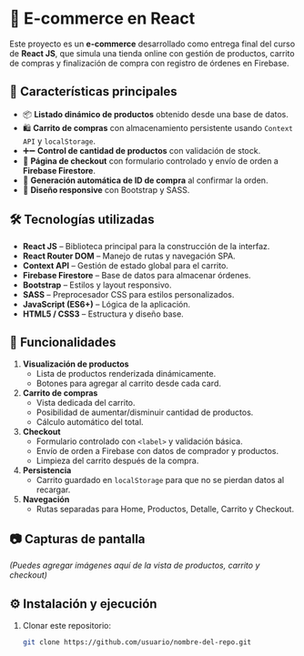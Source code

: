 # 🛒 E-commerce en React

Este proyecto es un **e-commerce** desarrollado como entrega final del curso de **React JS**, que simula una tienda online con gestión de productos, carrito de compras y finalización de compra con registro de órdenes en Firebase.

## 📌 Características principales
- 📦 **Listado dinámico de productos** obtenido desde una base de datos.
- 🛍 **Carrito de compras** con almacenamiento persistente usando `Context API` y `localStorage`.
- ➕➖ **Control de cantidad de productos** con validación de stock.
- 🧾 **Página de checkout** con formulario controlado y envío de orden a **Firebase Firestore**.
- 🔑 **Generación automática de ID de compra** al confirmar la orden.
- 🎨 **Diseño responsive** con Bootstrap y SASS.

## 🛠 Tecnologías utilizadas
- **React JS** – Biblioteca principal para la construcción de la interfaz.
- **React Router DOM** – Manejo de rutas y navegación SPA.
- **Context API** – Gestión de estado global para el carrito.
- **Firebase Firestore** – Base de datos para almacenar órdenes.
- **Bootstrap** – Estilos y layout responsivo.
- **SASS** – Preprocesador CSS para estilos personalizados.
- **JavaScript (ES6+)** – Lógica de la aplicación.
- **HTML5 / CSS3** – Estructura y diseño base.

## 🚀 Funcionalidades
1. **Visualización de productos**
   - Lista de productos renderizada dinámicamente.
   - Botones para agregar al carrito desde cada card.
2. **Carrito de compras**
   - Vista dedicada del carrito.
   - Posibilidad de aumentar/disminuir cantidad de productos.
   - Cálculo automático del total.
3. **Checkout**
   - Formulario controlado con `<label>` y validación básica.
   - Envío de orden a Firebase con datos de comprador y productos.
   - Limpieza del carrito después de la compra.
4. **Persistencia**
   - Carrito guardado en `localStorage` para que no se pierdan datos al recargar.
5. **Navegación**
   - Rutas separadas para Home, Productos, Detalle, Carrito y Checkout.

## 📷 Capturas de pantalla
*(Puedes agregar imágenes aquí de la vista de productos, carrito y checkout)*

## ⚙ Instalación y ejecución
1. Clonar este repositorio:
   ```bash
   git clone https://github.com/usuario/nombre-del-repo.git

